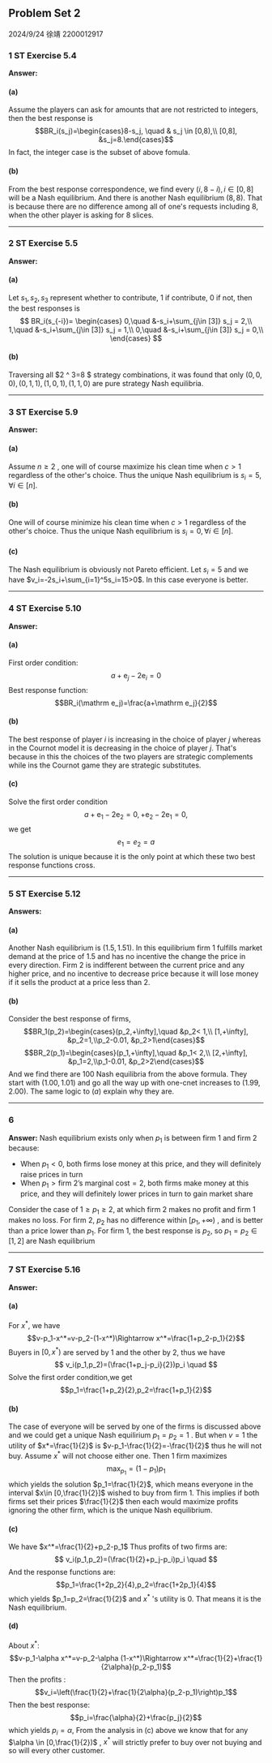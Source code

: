 ## Problem Set 2
2024/9/24
徐靖 2200012917

### 1 ST Exercise 5.4
**Answer:**
#### (a)
Assume the players can ask for amounts that are not restricted to integers, then the best response is 
$$BR_i(s_j)=\begin{cases}8-s_j, \quad & s_j \in [0,8),\\ [0,8], &s_j=8.\end{cases}$$
In fact, the integer case is the subset of above fomula.
#### (b)
From the best response correspondence, we find every $(i,8-i), i\in [0,8]$ will be a Nash equilibrium. 
And there is another Nash equilibrium $(8,8)$. That is because there are no difference among all of one's requests including $8$, when the other player is asking for $8$ slices.

___
### 2 ST Exercise 5.5
**Answer:**
#### (a)
Let $s_1,s_2,s_3$ represent whether to contribute, $1$ if contribute, $0$ if not, then the best responses is 
$$
BR_i(s_{-i})=
\begin{cases}
0,\quad &-s_i+\sum_{j\in [3]} s_j = 2,\\
1,\quad &-s_i+\sum_{j\in [3]} s_j = 1,\\
0,\quad &-s_i+\sum_{j\in [3]} s_j = 0,\\
\end{cases}
$$
#### (b)
Traversing all $2 ^ 3=8 $ strategy combinations, it was found that only $(0,0,0) , (0,1,1) , (1,0,1) , (1,1,0)$ are pure strategy Nash equilibria.
___
### 3 ST Exercise 5.9
**Answer:**
#### (a)
Assume $n\ge 2$ , one will of course maximize his clean time when $c>1$ regardless of the other's choice. Thus the unique Nash equilibrium is $s_i=5, \forall i\in [n]$.
#### (b)
One will of course minimize his clean time when $c>1$ regardless of the other's choice. Thus the unique Nash equilibrium is $s_i=0, \forall i\in [n]$.
#### (c)
The Nash equilibrium is obviously not Pareto efficient. Let $s_i=5$ and we have $v_i=-2s_i+\sum_{i=1}^5s_i=15>0$. In this case everyone is better.
___
### 4 ST Exercise 5.10
**Answer:**
#### (a)
First order condition:
$$a+\mathrm e_j-2\mathrm e_i=0$$
Best response function:
$$BR_i(\mathrm e_j)=\frac{a+\mathrm e_j}{2}$$

#### (b)
The best response of player $i$ is increasing in the choice of player $j$ whereas in the Cournot model it is decreasing in the choice of player $j$. That's because in this the choices of the two players are strategic complements while ins the Cournot game they are strategic substitutes.
#### (c)
Solve the first order condition
$$a+\mathrm e_1-2\mathrm e_2=0,+\mathrm e_2-2\mathrm e_1=0,$$
we get
$$e_1=e_2=a$$
The solution is unique because it is the only point at which these two best response functions cross.
___
### 5 ST Exercise 5.12
**Answers:**
#### (a)
Another Nash equilibrium is $(1.5,1.51)$. In this equilibrium firm $1$ fulfills market demand at the price of $1.5$ and has no incentive the change the price in every direction. Firm 2 is indifferent between the current price and any higher price, and no incentive to decrease price because it will lose money if it sells the product at a price less than $2$. 
#### (b)
Consider the best response of firms,
$$BR_1(p_2)=\begin{cases}(p_2,+\infty],\quad &p_2< 1,\\ [1,+\infty], &p_2=1,\\p_2-0.01, &p_2>1\end{cases}$$
$$BR_2(p_1)=\begin{cases}(p_1,+\infty],\quad &p_1< 2,\\ [2,+\infty], &p_1=2,\\p_1-0.01, &p_2>2\end{cases}$$
And we find there are $100$ Nash equilibria from the above formula. They start with $(1.00,1.01)$ and go all the way up with one-cnet increases to $(1.99,2.00)$. The same logic to $(a)$ explain why they are.
___
### 6
**Answer:**
Nash equilibrium exists only when $p_1$ is between firm $1$ and firm $2$ because:
- When $p_1<0$, both firms lose money at this price, and they will definitely raise prices in turn
- When $p_1>\text{firm 2's marginal cost}=2$, both firms make money at this price, and they will definitely lower prices in turn to gain market share

Consider the case of $1\ge p_1 \ge 2$, at which firm $2$ makes no profit and firm $1$ makes no loss. For firm $2$, $p_2$ has no difference within $[p_1,+\infty)$ , and is better than a price lower than $p_1$. For firm $1$, the best response is $p_2$, so $p_1=p_2\in [1,2]$ are Nash equilibrium

___
### 7 ST Exercise 5.16
**Answer:**
#### (a)
For $x^*$, we have
$$v-p_1-x^*=v-p_2-(1-x^*)\Rightarrow x^*=\frac{1+p_2-p_1}{2}$$
Buyers in $[0,x^*)$ are served by $1$ and the other by $2$, thus we have
$$
v_i(p_1,p_2)=(\frac{1+p_j-p_i}{2})p_i \quad 
$$ 
Solve the first order condition,we get
$$p_1=\frac{1+p_2}{2},p_2=\frac{1+p_1}{2}$$
#### (b)
The case of everyone will be served by one of the firms is discussed above and we could get a unique Nash equilirium $p_1=p_2=1$ . But when $v=1$ the utility of $x*=\frac{1}{2}$ is $v-p_1-\frac{1}{2}=-\frac{1}{2}$ thus he will not buy.  Assume $x^*$ will not choose either one.
Then $1$ firm maximizes
$$\max_{p_1}=(1-p_1)p_1$$
which yields the solution $p_1=\frac{1}{2}$, which means everyone in the interval $x\in [0,\frac{1}{2}]$ wished to buy from firm $1$. This implies if both firms set their prices $\frac{1}{2}$ then each would maximize profits ignoring the other firm, which is the unique Nash equilibrium.
#### (c)
We have $x^*=\frac{1}{2}+p_2-p_1$ Thus profits of two firms are:
$$
v_i(p_1,p_2)=(\frac{1}{2}+p_j-p_i)p_i \quad 
$$
And the response functions are:
$$p_1=\frac{1+2p_2}{4},p_2=\frac{1+2p_1}{4}$$
which yields $p_1=p_2=\frac{1}{2}$ and $x^*$ 's utility is $0$. That means it is the Nash equilibrium.
#### (d)
About $x^*$:
$$v-p_1-\alpha x^*=v-p_2-\alpha (1-x^*)\Rightarrow x^*=\frac{1}{2}+\frac{1}{2\alpha}(p_2-p_1)$$
Then the profits :
$$v_i=\left(\frac{1}{2}+\frac{1}{2\alpha}(p_2-p_1)\right)p_1$$
Then the best response:
$$p_i=\frac{\alpha}{2}+\frac{p_j}{2}$$
which yields $p_i=\alpha$, From the analysis in (c) above we know that for any $\alpha \in [0,\frac{1}{2})$ , $x^*$ will strictly prefer to buy over not buying and so will every other customer.